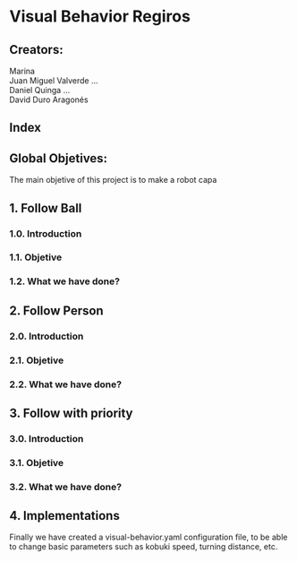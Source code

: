 # Visual Behavior Regiros

## Creators:
Marina <surname> <br />
Juan Miguel Valverde ... <br />
Daniel Quinga ... <br />
David Duro Aragonés <br />

## Index
   
   
## Global Objetives: 
The main objetive of this project is to make a robot capa
   
## 1. Follow Ball

### 1.0. Introduction

### 1.1. Objetive

### 1.2. What we have done?
   
   
## 2. Follow Person
   
### 2.0. Introduction

### 2.1. Objetive

### 2.2. What we have done?
   
   
## 3. Follow with priority
   
### 3.0. Introduction

### 3.1. Objetive

### 3.2. What we have done?
   
   
## 4. Implementations
   Finally we have created a visual-behavior.yaml configuration file, to be able to change basic parameters such as kobuki speed, turning distance, etc.
